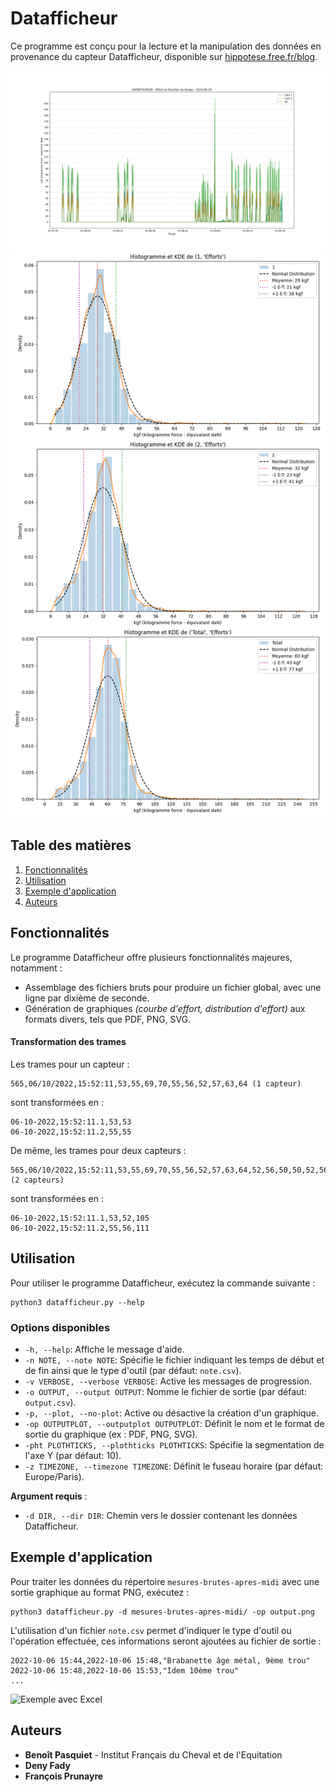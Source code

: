 # Datafficheur

Ce programme est conçu pour la lecture et la manipulation des données en provenance du capteur Datafficheur, disponible sur [hippotese.free.fr/blog](http://hippotese.free.fr/blog/index.php/?q=datafficheur).

![Exemple de sortie courbes](img/output.png)
![Exemple de sortie histogramme](img/output2.png)

## Table des matières
1. [Fonctionnalités](#fonctionnalités)
2. [Utilisation](#utilisation)
3. [Exemple d'application](#exemple-dapplication)
4. [Auteurs](#auteurs)

## Fonctionnalités

Le programme Datafficheur offre plusieurs fonctionnalités majeures, notamment :
* Assemblage des fichiers bruts pour produire un fichier global, avec une ligne par dixième de seconde.
* Génération de graphiques *(courbe d'effort, distribution d'effort)* aux formats divers, tels que PDF, PNG, SVG.
  
#### Transformation des trames

Les trames pour un capteur :
```csv
565,06/10/2022,15:52:11,53,55,69,70,55,56,52,57,63,64 (1 capteur)
```
sont transformées en :
```csv
06-10-2022,15:52:11.1,53,53
06-10-2022,15:52:11.2,55,55
```

De même, les trames pour deux capteurs :
```csv
565,06/10/2022,15:52:11,53,55,69,70,55,56,52,57,63,64,52,56,50,50,52,56,61,48,49,39 (2 capteurs)
```
sont transformées en :
```csv
06-10-2022,15:52:11.1,53,52,105
06-10-2022,15:52:11.2,55,56,111
```

## Utilisation

Pour utiliser le programme Datafficheur, exécutez la commande suivante :
```shell
python3 datafficheur.py --help
```

### Options disponibles

- `-h, --help`: Affiche le message d'aide.
- `-n NOTE, --note NOTE`: Spécifie le fichier indiquant les temps de début et de fin ainsi que le type d'outil (par défaut: `note.csv`).
- `-v VERBOSE, --verbose VERBOSE`: Active les messages de progression.
- `-o OUTPUT, --output OUTPUT`: Nomme le fichier de sortie (par défaut: `output.csv`).
- `-p, --plot, --no-plot`: Active ou désactive la création d'un graphique.
- `-op OUTPUTPLOT, --outputplot OUTPUTPLOT`: Définit le nom et le format de sortie du graphique (ex : PDF, PNG, SVG).
- `-pht PLOTHTICKS, --plothticks PLOTHTICKS`: Spécifie la segmentation de l'axe Y (par défaut: 10).
- `-z TIMEZONE, --timezone TIMEZONE`: Définit le fuseau horaire (par défaut: Europe/Paris).
  
**Argument requis** :
- `-d DIR, --dir DIR`: Chemin vers le dossier contenant les données Datafficheur.

## Exemple d'application

Pour traiter les données du répertoire `mesures-brutes-apres-midi` avec une sortie graphique au format PNG, exécutez :
```shell
python3 datafficheur.py -d mesures-brutes-apres-midi/ -op output.png
```

L'utilisation d'un fichier `note.csv` permet d'indiquer le type d'outil ou l'opération effectuée, ces informations seront ajoutées au fichier de sortie :
```csv
2022-10-06 15:44,2022-10-06 15:48,"Brabanette âge métal, 9ème trou"
2022-10-06 15:48,2022-10-06 15:53,"Idem 10ème trou"
...
```

![Exemple avec Excel](img/excel.png)

## Auteurs

- **Benoît Pasquiet** - Institut Français du Cheval et de l'Equitation
- **Deny Fady**
- **François Prunayre**
